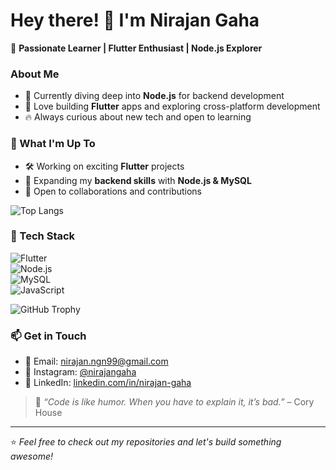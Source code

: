 # Hey there! 👋 I'm Nirajan Gaha  

🚀 **Passionate Learner | Flutter Enthusiast | Node.js Explorer**  

### About Me  
- 🎯 Currently diving deep into **Node.js** for backend development  
- 💙 Love building **Flutter** apps and exploring cross-platform development  
- 🔥 Always curious about new tech and open to learning  

### 🚀 What I'm Up To  
- 🛠 Working on exciting **Flutter** projects  
- 🌱 Expanding my **backend skills** with **Node.js & MySQL**  
- 🤝 Open to collaborations and contributions  

![Top Langs](https://github-readme-stats.vercel.app/api/top-langs/?username=DisguisedRover&layout=compact&theme=radical)

### 🚀 Tech Stack  
![Flutter](https://img.shields.io/badge/Flutter-02569B?style=flat&logo=flutter&logoColor=white)  
![Node.js](https://img.shields.io/badge/Node.js-339933?style=flat&logo=node.js&logoColor=white)  
![MySQL](https://img.shields.io/badge/MySQL-4479A1?style=flat&logo=mysql&logoColor=white)  
![JavaScript](https://img.shields.io/badge/JavaScript-F7DF1E?style=flat&logo=javascript&logoColor=black)  

![GitHub Trophy](https://github-profile-trophy.vercel.app/?username=DisguisedRover&theme=monokai&margin-w=20)

### 📫 Get in Touch  
- 💌 Email: [nirajan.ngn99@gmail.com](mailto:nirajan.ngn99@gmail.com)  
- 📸 Instagram: [@nirajangaha](https://www.instagram.com/nirajangaha/)
- 💼 LinkedIn: [linkedin.com/in/nirajan-gaha](https://linkedin.com/in/nirajan-gaha)

> 🚀 _“Code is like humor. When you have to explain it, it’s bad.”_ – Cory House  

---

⭐ _Feel free to check out my repositories and let's build something awesome!_  
